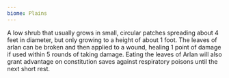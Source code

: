 ```yaml
---
biome: Plains
---
```

A low shrub that usually grows in small, circular patches spreading about 4 feet in diameter, but only growing to a height of about 1 foot. The leaves of arlan can be broken and then applied to a wound, healing 1 point of damage if used within 5 rounds of taking damage. Eating the leaves of Arlan will also grant advantage on constitution saves against respiratory poisons until the next short rest. 


